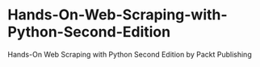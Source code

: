 # Hands-On-Web-Scraping-with-Python-Second-Edition
Hands-On Web Scraping with Python Second Edition by Packt Publishing
